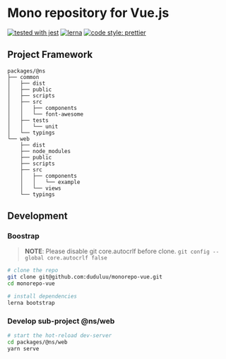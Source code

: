 # Mono repository for Vue.js

[![tested with jest](https://img.shields.io/badge/tested_with-jest-99424f.svg?style=flat-square)](https://github.com/facebook/jest)
[![lerna](https://img.shields.io/badge/maintained%20with-lerna-cc00ff.svg?style=flat-square)](https://lernajs.io/)
[![code style: prettier](https://img.shields.io/badge/code_style-prettier-ff69b4.svg?style=flat-square)](https://github.com/prettier/prettier)

## Project Framework

```
packages/@ns
├── common
│   ├── dist
│   ├── public
│   ├── scripts
│   ├── src
│   │   ├── components
│   │   └── font-awesome
│   ├── tests
│   │   └── unit
│   └── typings
└── web
    ├── dist
    ├── node_modules
    ├── public
    ├── scripts
    ├── src
    │   ├── components
    │   │   └── example
    │   └── views
    └── typings
```

## Development

### Boostrap

> **NOTE**: Please disable git core.autocrlf before clone. `git config --global core.autocrlf false`

```bash
# clone the repo
git clone git@github.com:duduluu/monorepo-vue.git
cd monorepo-vue

# install dependencies
lerna bootstrap
```

### Develop sub-project @ns/web

```bash
# start the hot-reload dev-server
cd packages/@ns/web
yarn serve
```
